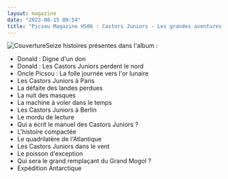 ```yaml
---
layout: magazine
date: "2023-08-15 09:54"
title: "Picsou Magazine HS06 : Castors Juniors - Les grandes aventures - Spécial collector numéro 2"
---
```

![Couverture](/img/picsou-magazine-hs06-castors-juniors-les-grandes-aventures-special-collector-numero-2.jpg)Seize histoires présentes dans l'album : 
- Donald : Digne d'un don
- Donald : Les Castors Juniors perdent le nord
- Oncle Picsou : La folle journée vers l'or lunaire
- Les Castors Juniors à Paris
- La défaite des landes perdues
- La nuit des masques
- La machine à voler dans le temps
- Les Castors Juniors à Berlin
- Le mordu de lecture
- Qui a écrit le manuel des Castors Juniors ?
- L'histoire compactée
- Le quadrilatère de l'Atlantique
- Les Castors Juniors dans le vent
- Le poisson d'exception
- Qui sera le grand remplaçant du Grand Mogol ?
- Expédition Antarctique